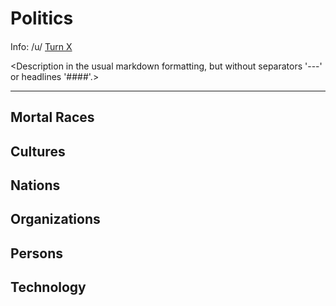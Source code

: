 # Politics


#### <Name of Entry>

Info: /u/<your name> [Turn X](<link to relevant comment>)

<Description in the usual markdown formatting, but without separators '---' or headlines '####'.>

---


## Mortal Races

## Cultures

## Nations

## Organizations

## Persons

## Technology